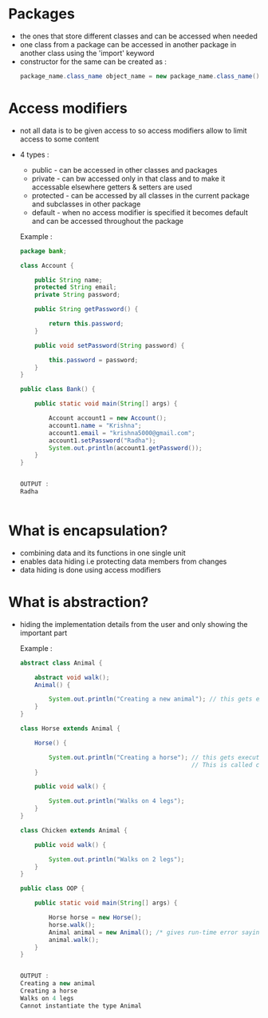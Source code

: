 # Packages
- the ones that store different classes and can be accessed when needed
- one class from a package can be accessed in another package in another class using the 'import' keyword
- constructor for the same can be created as :
  ```java
  package_name.class_name object_name = new package_name.class_name();

# Access modifiers
- not all data is to be given access to so access modifiers allow to limit access to some content
- 4 types :
  - public - can be accessed in other classes and packages
  - private - can bw accessed only in that class and to make it accessable elsewhere getters & setters are used
  - protected - can be accessed by all classes in the current package and subclasses in other package
  - default - when no access modifier is specified it becomes default and can be accessed throughout the package

  Example :
  ```java
  package bank;

  class Account {

      public String name;
      protected String email;
      private String password;

      public String getPassword() {

          return this.password;
      }

      public void setPassword(String password) {

          this.password = password;
      }
  }

  public class Bank() {

      public static void main(String[] args) {

          Account account1 = new Account();
          account1.name = "Krishna";
          account1.email = "krishna5000@gmail.com";
          account1.setPassword("Radha");
          System.out.println(account1.getPassword());
      }
  }


  OUTPUT :
  Radha



# What is encapsulation?
- combining data and its functions in one single unit
- enables data hiding i.e protecting data members from changes
- data hiding is done using access modifiers

# What is abstraction?
- hiding the implementation details from the user and only showing the important part

  Example :
  ```java
  abstract class Animal {

      abstract void walk();
      Animal() {

          System.out.println("Creating a new animal"); // this gets executed since it is a constructor 
      }
  }

  class Horse extends Animal {

      Horse() {

          System.out.println("Creating a horse"); // this gets executed after Animal constructor cause Horse extends Animal class
                                                  // This is called constructor chaining where base class constructor gets executed before derived class constructor
      }
  
      public void walk() {

          System.out.println("Walks on 4 legs");
      }
  }

  class Chicken extends Animal {

      public void walk() {

          System.out.println("Walks on 2 legs");
      }
  }

  public class OOP {

      public static void main(String[] args) {

          Horse horse = new Horse();
          horse.walk();
          Animal animal = new Animal(); /* gives run-time error saying cannot instantiate cause no object exists for abstract class*/
          animal.walk();
      }
  }


  OUTPUT :
  Creating a new animal
  Creating a horse
  Walks on 4 legs
  Cannot instantiate the type Animal

